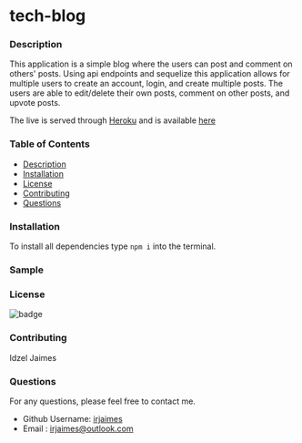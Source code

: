# tech-blog

### Description
This application is a simple blog where the users can post and comment on others' posts. Using api endpoints and sequelize this application allows for multiple users to create an account, login, and create multiple posts. The users are able to edit/delete their own posts, comment on other posts, and upvote posts.


 The live is served through [Heroku](https://www.heroku.com/) and is available [here](https://limitless-shore-56034.herokuapp.com/)


### Table of Contents 
  - [Description](#description)
  - [Installation](#installation)
  - [License](#license)
  - [Contributing](#contributing)
  - [Questions](#questions)


### Installation
To install all dependencies type `npm i` into the terminal.

### Sample

### License
![badge](https://img.shields.io/badge/license-MIT-green)

### Contributing
Idzel Jaimes

### Questions
For any questions, please feel free to contact me.
  * Github Username: [irjaimes](https://github.com/irjaimes/tech-blog)
  * Email : irjaimes@outlook.com
